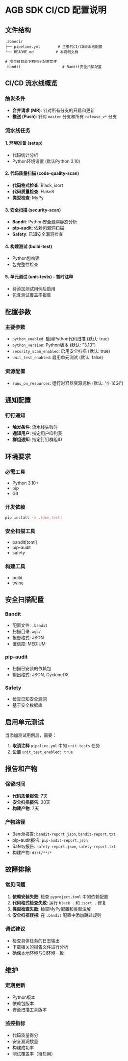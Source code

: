 # AGB SDK CI/CD 配置说明

## 文件结构

```
.aoneci/
├── pipeline.yml        # 主要的CI/CD流水线配置
└── README.md          # 本说明文档

# 项目根目录下的相关配置文件
.bandit                   # Bandit安全扫描配置
```

## CI/CD 流水线概览

### 触发条件
- **合并请求 (MR)**: 针对所有分支的开启和更新
- **推送 (Push)**: 针对 `master` 分支和所有 `release_v*` 分支

### 流水线任务

#### 1. 环境准备 (setup)
- 代码统计分析
- Python环境设置 (默认Python 3.10)

#### 2. 代码质量扫描 (code-quality-scan)
- **代码格式检查**: Black, isort
- **代码质量检查**: Flake8
- **类型检查**: MyPy

#### 3. 安全扫描 (security-scan)
- **Bandit**: Python安全漏洞静态分析
- **pip-audit**: 依赖包漏洞扫描
- **Safety**: 已知安全漏洞检查

#### 4. 构建测试 (build-test)
- Python包构建
- 包完整性检查

#### 5. 单元测试 (unit-tests) - **暂时注释**
- 待添加测试用例后启用
- 包含测试覆盖率报告

## 配置参数

### 主要参数
- `python_enabled`: 启用Python代码扫描 (默认: true)
- `python_version`: Python版本 (默认: "3.10")
- `security_scan_enabled`: 启用安全扫描 (默认: true)
- `unit_test_enabled`: 启用单元测试 (默认: false)

### 资源配置
- `runs_on_resources`: 运行时容器资源规格 (默认: "4-16Gi")

## 通知配置

### 钉钉通知
- **触发条件**: 流水线失败时
- **通知用户**: 指定用户ID列表
- **群组通知**: 指定钉钉群组ID

## 环境要求

### 必需工具
- Python 3.10+
- pip
- Git

### 开发依赖
```bash
pip install -e .[dev,test]
```

### 安全扫描工具
- bandit[toml]
- pip-audit
- safety

### 构建工具
- build
- twine


## 安全扫描配置

### Bandit
- 配置文件: `.bandit`
- 扫描目录: `agb/`
- 报告格式: JSON
- 置信度: MEDIUM

### pip-audit
- 扫描已安装的依赖包
- 输出格式: JSON, CycloneDX

### Safety
- 检查已知安全漏洞
- 基于安全数据库

## 启用单元测试

当添加测试用例后，需要：

1. **取消注释** `pipeline.yml` 中的 `unit-tests` 任务
2. 设置 `unit_test_enabled: true`

## 报告和产物

### 保留时间
- **代码质量报告**: 7天
- **安全扫描报告**: 30天
- **构建产物**: 7天

### 产物路径
- Bandit报告: `bandit-report.json`, `bandit-report.txt`
- pip-audit报告: `pip-audit-report.json`
- Safety报告: `safety-report.json`, `safety-report.txt`
- 构建产物: `dist/**/*`

## 故障排除

### 常见问题
1. **依赖安装失败**: 检查 `pyproject.toml` 中的依赖配置
2. **代码格式检查失败**: 运行 `black .` 和 `isort .` 修复
3. **类型检查失败**: 检查MyPy配置和类型注解
4. **安全扫描误报**: 在 `.bandit` 配置中添加跳过规则

### 调试建议
- 检查具体任务的日志输出
- 下载相关的报告文件进行分析
- 确保本地环境与CI环境一致

## 维护

### 定期更新
- Python版本
- 依赖包版本
- 安全扫描工具版本

### 监控指标
- 代码质量得分
- 安全漏洞数量
- 构建成功率
- 测试覆盖率（待启用）